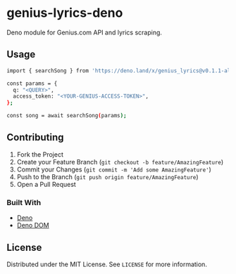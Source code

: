 # genius-lyrics-deno
Deno module for Genius.com API and lyrics scraping.

## Usage
```sh
import { searchSong } from 'https://deno.land/x/genius_lyrics@v0.1.1-alpha/mod.ts'

const params = {
  q: "<QUERY>",
  access_token: "<YOUR-GENIUS-ACCESS-TOKEN>",
};

const song = await searchSong(params);
```
## Contributing

1. Fork the Project
2. Create your Feature Branch (`git checkout -b feature/AmazingFeature`)
3. Commit your Changes (`git commit -m 'Add some AmazingFeature'`)
4. Push to the Branch (`git push origin feature/AmazingFeature`)
5. Open a Pull Request

### Built With
* [Deno](https://deno.land)
* [Deno DOM](https://github.com/b-fuze/deno-dom)

## License

Distributed under the MIT License. See `LICENSE` for more information.
